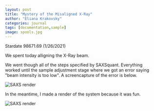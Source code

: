 ```yaml
---
layout: post
title: "Mystery of the Misaligned X-Ray"
author: "Eliana Krakovsky"
categories: journal
tags: [documentation,sample]
image: spools.jpg
---
```



Stardate 98671.69 (1/26/2021)

We spent today alligning the X-Ray beam. 

We went though all of the steps specified by SAXSquant. Everything worked until the sample adjustment stage where we got an error saying "beam intensity is too low". A screencapture of the error is below. 

![SAXS render](/files/intensity_error.png)

In the meantime, I made a render of the system because it was fun. 

![SAXS render](render.png)



